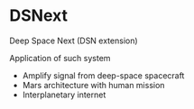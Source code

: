 # DSNext
Deep Space Next (DSN extension)


Application of such system
- Amplify signal from deep-space spacecraft
- Mars architecture with human mission
- Interplanetary internet
